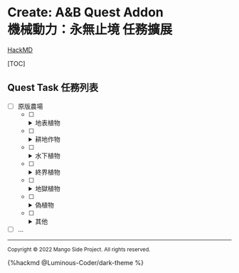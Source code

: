 # Create: A&B Quest Addon<br>機械動力：永無止境 任務擴展

[HackMD](https://hackmd.io/@mango-side-project/cab_quest_addon)

[TOC]

## Quest Task 任務列表


- [ ] 原版農場
    - [ ] <details><summary>地表植物</summary>
        竹子<br>
        仙人掌<br>
        可可豆<br>
        甘蔗<br>
        甜莓<br>
        藤蔓<br>
        </details>
    - [ ] <details><summary>耕地作物</summary>
        甜菜根<br>
        胡蘿蔔<br>
        西瓜<br>
        馬鈴薯<br>
        南瓜<br>
        小麥<br>
        </details>
    - [ ] <details><summary>水下植物</summary>
        海帶<br>
        </details>
    - [ ] <details><summary>終界植物</summary>
        歌萊果<br>
        </details>
    - [ ] <details><summary>地獄植物</summary>
        蕈菇<br>
        垂泣藤<br>
        扭曲藤<br>
        地獄疙瘩<br>
        地獄芽<br>
        蕈根<br>
        菌絲石<br>
        </details>
    - [ ] <details><summary>偽植物</summary>
        珊瑚<br>
        海鞘<br>
        蘑菇<br>
        </details>
    - [ ] <details><summary>其他</summary>
        草地<br>
        菌絲土<br>
        ...<br>
        </details>
- [ ] ...

---

<small>Copyright © 2022 Mango Side Project. All rights reserved.</small>

{%hackmd @Luminous-Coder/dark-theme %}
<!-- the theme made by Luminous-Coder -->

